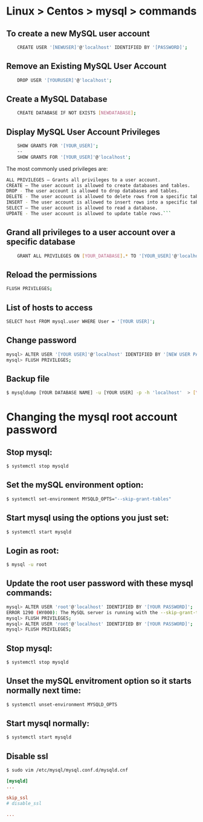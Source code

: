 # Linux > Centos > mysql > commands

## To create a new MySQL user account

``` bash
    CREATE USER '[NEWUSER]'@'localhost' IDENTIFIED BY '[PASSWORD]';
```
## Remove an Existing MySQL User Account

``` bash
    DROP USER '[YOURUSER]'@'localhost';
```
## Create a MySQL Database

``` bash
    CREATE DATABASE IF NOT EXISTS [NEWDATABASE];
```
## Display MySQL User Account Privileges

``` bash
    SHOW GRANTS FOR '[YOUR_USER]';
    --
    SHOW GRANTS FOR '[YOUR_USER]'@'localhost';
```
The most commonly used privileges are:
``` bash
ALL PRIVILEGES – Grants all privileges to a user account.
CREATE – The user account is allowed to create databases and tables.
DROP - The user account is allowed to drop databases and tables.
DELETE - The user account is allowed to delete rows from a specific table.
INSERT - The user account is allowed to insert rows into a specific table.
SELECT – The user account is allowed to read a database.
UPDATE - The user account is allowed to update table rows.```
```
## Grand all privileges to a user account over a specific database

``` bash
    GRANT ALL PRIVILEGES ON [YOUR_DATABASE].* TO '[YOUR_USER]'@'localhost';
```
##  Reload the permissions
```bash 
FLUSH PRIVILEGES;
```
## List of hosts to access
``` bash 
SELECT host FROM mysql.user WHERE User = '[YOUR USER]';
```

## Change password
```bash
mysql> ALTER USER '[YOUR USER]'@'localhost' IDENTIFIED BY '[NEW USER PASSWORD]';
mysql> FLUSH PRIVILEGES;
```

## Backup file
```bash
$ mysqldump [YOUR DATABASE NAME] -u [YOUR USER] -p -h 'localhost'  > [YOUR/PATH/TO/FILE].sql 
```
# Changing the mysql root account password
## Stop mysql:
```bash
$ systemctl stop mysqld
```
## Set the mySQL environment option:
```bash
$ systemctl set-environment MYSQLD_OPTS="--skip-grant-tables"
```
## Start mysql using the options you just set:
```bash
$ systemctl start mysqld
```
## Login as root:
```bash
$ mysql -u root
```
## Update the root user password with these mysql commands:
```bash
mysql> ALTER USER 'root'@'localhost' IDENTIFIED BY '[YOUR PASSWORD]';
ERROR 1290 (HY000): The MySQL server is running with the --skip-grant-tables option so it cannot execute this statement
mysql> FLUSH PRIVILEGES;
mysql> ALTER USER 'root'@'localhost' IDENTIFIED BY '[YOUR PASSWORD]';
mysql> FLUSH PRIVILEGES;
```
## Stop mysql:
```bash
$ systemctl stop mysqld
```
## Unset the mySQL envitroment option so it starts normally next time:
```bash
$ systemctl unset-environment MYSQLD_OPTS
```
## Start mysql normally:
```bash
$ systemctl start mysqld
```

## Disable ssl
```bash
$ sudo vim /etc/mysql/mysql.conf.d/mysqld.cnf
```
```cnf
[mysqld]
...

skip_ssl
# disable_ssl

...
```
